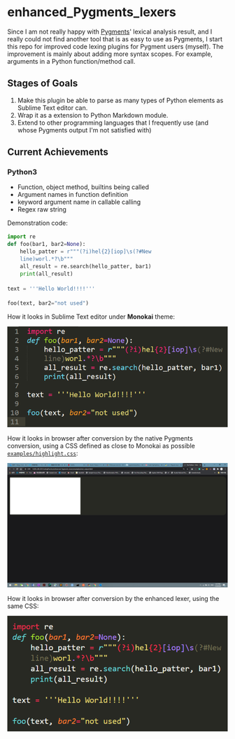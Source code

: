 # enhanced_Pygments_lexers

Since I am not really happy with [Pygments](https://pygments.org/)' lexical analysis result, and I really could not find another tool that is as easy to use as Pygments, I start this repo for improved code lexing plugins for Pygment users (myself). The improvement is mainly about adding more syntax scopes. For example, arguments in a Python function/method call.  

## Stages of Goals

1. Make this plugin be able to parse as many types of Python elements as Sublime Text editor can.  
2. Wrap it as a extension to Python Markdown module.  
3. Extend to other programming languages that I frequently use (and whose Pygments output I'm not satisfied with)  

## Current Achievements

### Python3

- Function, object method, builtins being called
- Argument names in function definition
- keyword argument name in callable calling
- Regex raw string

Demonstration code:  

```python
import re
def foo(bar1, bar2=None):
    hello_patter = r"""(?i)hel{2}[iop]\s(?#New
    line)worl.*?\b"""
    all_result = re.search(hello_patter, bar1)
    print(all_result)

text = '''Hello World!!!!'''

foo(text, bar2="not used")
```

How it looks in Sublime Text editor under **Monokai** theme:  

![Sublime Display](examples/python_Sublime.png)  

How it looks in browser after conversion by the native Pygments conversion, using a CSS defined as close to Monokai as possible [`examples/highlight.css`](examples/highlight.css):  

![Native Result](examples/python_Pygments.png)  

How it looks in browser after conversion by the enhanced lexer, using the same CSS:  

![Converted Result](examples/python_demo.png)  
